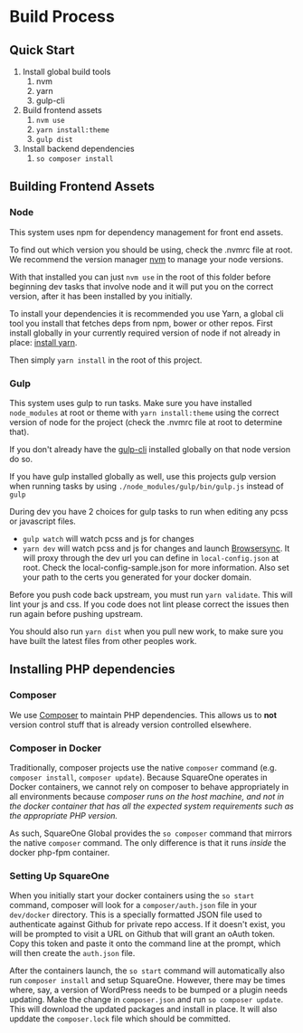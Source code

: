 # Build Process

## Quick Start

1. Install global build tools
   1. nvm
   1. yarn
   1. gulp-cli
1. Build frontend assets
   1. `nvm use`
   1. `yarn install:theme`
   1. `gulp dist`
1. Install backend dependencies
   1. `so composer install`

## Building Frontend Assets

### Node

This system uses npm for dependency management for front end assets.

To find out which version you should be using, check the .nvmrc file at root. We recommend
the version manager [nvm](https://github.com/creationix/nvm) to manage your node versions.

With that installed you can just `nvm use` in the root of this folder before beginning dev
tasks that involve node and it will put you on the correct version, after it has been installed
by you initially.

To install your dependencies it is recommended you use Yarn, a global cli tool you install that
fetches deps from npm, bower or other repos. First install globally in your currently required
version of node if not already in place: [install yarn](https://yarnpkg.com/en/docs/install).

Then simply `yarn install` in the root of this project.

### Gulp

This system uses gulp to run tasks. Make sure you have installed `node_modules` at root or theme with `yarn install:theme` using the correct version of node for the project (check the .nvmrc file at root to determine that).

If you don't already have the [gulp-cli](https://www.npmjs.com/package/gulp-cli) installed globally on that node version do so.

If you have gulp installed globally as well, use this projects gulp version when running tasks by using `./node_modules/gulp/bin/gulp.js` instead of `gulp`

During dev you have 2 choices for gulp tasks to run when editing any pcss or javascript files.

* `gulp watch` will watch pcss and js for changes
* `yarn dev` will watch pcss and js for changes and launch [Browsersync](https://www.browsersync.io/). It will proxy through the dev url you can define in `local-config.json` at root. Check the local-config-sample.json for more information. Also set your path to the certs you generated for your docker domain.

Before you push code back upstream, you must run `yarn validate`. This will lint your js and css. If you code does not lint please correct the issues then run again before pushing upstream.

You should also run `yarn dist` when you pull new work, to make sure you have built the latest files from other peoples work.


## Installing PHP dependencies

### Composer
We use [Composer](https://getcomposer.org/) to maintain PHP dependencies. This allows us to **not** version
control stuff that is already version controlled elsewhere.

### Composer in Docker
Traditionally, composer projects use the native `composer` command (e.g. `composer install`,
`composer update`). Because SquareOne operates in Docker containers, we cannot rely on composer
to behave appropriately in all environments because *composer runs on the host machine, and not
in the docker container that has all the expected system requirements such as the appropriate PHP version.*

As such, SquareOne Global provides the `so composer` command that mirrors the native `composer` command.
The only difference is that it runs *inside* the docker php-fpm container.

### Setting Up SquareOne
When you initially start your docker containers using the
`so start` command, composer will look for a `composer/auth.json` file
in your `dev/docker` directory. This is a specially formatted JSON file used to authenticate
against Github for private repo access. If it doesn't exist, you will be prompted to visit
a URL on Github that will grant an oAuth token. Copy this token and paste it onto the command
line at the prompt, which will then create the `auth.json` file.

After the containers launch, the `so start` command will automatically also run
`composer install` and setup SquareOne. However, there may be times where, say, a version of
WordPress needs to be bumped or a plugin needs updating. Make the change in `composer.json`
and run `so composer update`. This will download the updated packages and install
in place. It will also upddate the `composer.lock` file which should be committed.
